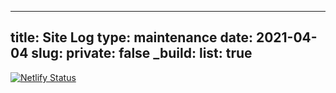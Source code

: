 

---
title: Site Log
type: maintenance
date: 2021-04-04
slug:
private: false
_build:
  list: true
---

[![Netlify Status](https://api.netlify.com/api/v1/badges/04360be3-92e3-4425-aa4f-a59e779d4831/deploy-status)](https://app.netlify.com/sites/massimilianodiluca/deploys)
